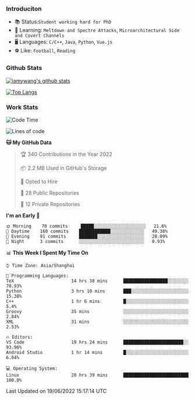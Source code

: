 ### Introduciton

- 📚 Status:`Student working hard for PhD`
- 🔎 Learning: `Meltdown and Spectre Attacks`, `Microarchitectural Side and Covert Channels`
- 🖥️ Languages: `C/C++`, `Java`, `Python`, `Vue.js`
- ⚽ Like: `Football`, `Reading`

### Github Stats

[![iamywang's github stats](https://github-readme-stats.vercel.app/api?username=iamywang&count_private=true&show_icons=true)]()

[![Top Langs](https://github-readme-stats.vercel.app/api/top-langs/?username=iamywang&layout=compact)]()

### Work Stats

<!--START_SECTION:waka-->
![Code Time](http://img.shields.io/badge/Code%20Time-417%20hrs%2051%20mins-blue)

![Lines of code](https://img.shields.io/badge/From%20Hello%20World%20I%27ve%20Written--40%20Thousand%20lines%20of%20code-blue)

**🐱 My GitHub Data** 

> 🏆 340 Contributions in the Year 2022
 > 
> 📦 2.2 MB Used in GitHub's Storage 
 > 
> 💼 Opted to Hire
 > 
> 📜 28 Public Repositories 
 > 
> 🔑 12 Private Repositories  
 > 
**I'm an Early 🐤** 

```text
🌞 Morning    70 commits     █████░░░░░░░░░░░░░░░░░░░░   21.6% 
🌆 Daytime    160 commits    ████████████░░░░░░░░░░░░░   49.38% 
🌃 Evening    91 commits     ███████░░░░░░░░░░░░░░░░░░   28.09% 
🌙 Night      3 commits      ░░░░░░░░░░░░░░░░░░░░░░░░░   0.93%

```


📊 **This Week I Spent My Time On** 

```text
⌚︎ Time Zone: Asia/Shanghai

💬 Programming Languages: 
TeX                      14 hrs 38 mins      █████████████████░░░░░░░░   70.93% 
Python                   3 hrs 10 mins       ███░░░░░░░░░░░░░░░░░░░░░░   15.38% 
C++                      1 hr 6 mins         █░░░░░░░░░░░░░░░░░░░░░░░░   5.4% 
Groovy                   35 mins             ░░░░░░░░░░░░░░░░░░░░░░░░░   2.84% 
XML                      31 mins             ░░░░░░░░░░░░░░░░░░░░░░░░░   2.53%

🔥 Editors: 
VS Code                  19 hrs 24 mins      ███████████████████████░░   93.96% 
Android Studio           1 hr 14 mins        █░░░░░░░░░░░░░░░░░░░░░░░░   6.04%

💻 Operating System: 
Linux                    20 hrs 39 mins      █████████████████████████   100.0%

```


 Last Updated on 19/06/2022 15:17:14 UTC
<!--END_SECTION:waka-->
